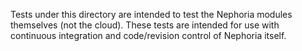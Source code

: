 Tests under this directory are intended to test the Nephoria modules themselves (not the cloud).
These tests are intended for use with continuous integration and code/revision control of Nephoria
itself.

